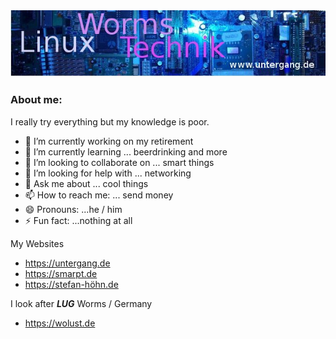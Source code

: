<img src="https://github.com/dewomser/dewomser/blob/main/header_short.jpg?raw=true" alt="Banner for Dewomser*s Repository" title="Dewomser from Germany Worms">

### About me:
I really try everything but my knowledge is poor.

- 🔭 I’m currently working on my retirement
- 🌱 I’m currently learning ... beerdrinking and more 
- 👯 I’m looking to collaborate on ... smart things
- 🤔 I’m looking for help with ... networking
- 💬 Ask me about ... cool things
- 📫 How to reach me: ... send money
- 😄 Pronouns: ...he / him
- ⚡ Fun fact: ...nothing at all

My Websites 
- https://untergang.de
- https://smarpt.de
- https://stefan-höhn.de

I look after ***LUG*** Worms / Germany
- https://wolust.de

<script src="https://utteranc.es/client.js"
        repo="https://github.com/dewomser"
        issue-term="pathname"
        label="lolo98"
        theme="github-light"
        crossorigin="anonymous"
        async>
</script>

